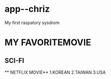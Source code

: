# app--chriz
My first raspatory sysdrom 
# MY FAVORITEMOVIE
## SCI-FI

** NETFLIX MOVIE**
1.KOREAN
2.TAIWAN
3.USA
